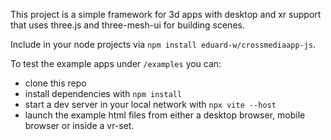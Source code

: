 This project is a simple framework for 3d apps with desktop and xr support that uses three.js and three-mesh-ui for building scenes.

Include in your node projects via `npm install eduard-w/crossmediaapp-js`.

To test the example apps under `/examples` you can:
- clone this repo
- install dependencies with `npm install`
- start a dev server in your local network with `npx vite --host`
- launch the example html files from either a desktop browser, mobile browser or inside a vr-set.
